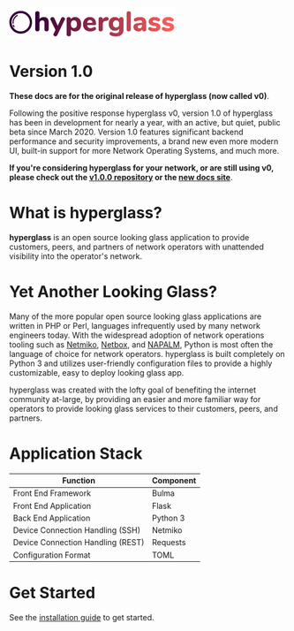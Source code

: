 <img src="assets/hyperglass-dark.png" width=300/>

# Version 1.0

**These docs are for the original release of hyperglass (now called v0)**.

Following the positive response hyperglass v0, version 1.0 of hyperglass has been in development for nearly a year, with an active, but quiet, public beta since March 2020. Version 1.0 features significant backend performance and security improvements, a brand new even more modern UI, built-in support for more Network Operating Systems, and much more.

**If you're considering hyperglass for your network, or are still using v0, please check out the [v1.0.0 repository](https://github.com/checktheroads/hyperglass) or the [new docs site](https://hyperglass.io)**.

# What is hyperglass?

**hyperglass** is an open source looking glass application to provide customers, peers, and partners of network operators with unattended visibility into the operator's network.

# Yet Another Looking Glass?

Many of the more popular open source looking glass applications are written in PHP or Perl, languages infrequently used by many network engineers today. With the widespread adoption of network operations tooling such as [Netmiko](https://github.com/ktbyers/netmiko), [Netbox](https://github.com/digitalocean/netbox), and [NAPALM](https://github.com/napalm-automation/napalm), Python is most often the language of choice for network operators. hyperglass is built completely on Python 3 and utilizes user-friendly configuration files to provide a highly customizable, easy to deploy looking glass app.

hyperglass was created with the lofty goal of benefiting the internet community at-large, by providing an easier and more familiar way for operators to provide looking glass services to their customers, peers, and partners.

# Application Stack

| Function                          | Component |
| --------------------------------- | --------- |
| Front End Framework               | Bulma     |
| Front End Application             | Flask     |
| Back End Application              | Python 3  |
| Device Connection Handling (SSH)  | Netmiko   |
| Device Connection Handling (REST) | Requests  |
| Configuration Format              | TOML      |

# Get Started

See the [installation guide](installation/download) to get started.
